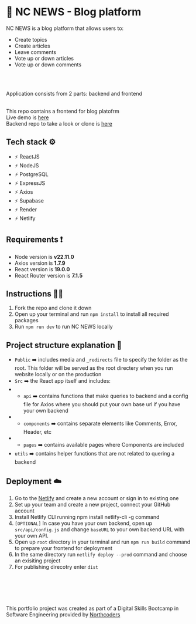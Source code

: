 # 📝 NC NEWS - Blog platform
NC NEWS is a blog platform that allows users to:
- Create topics
- Create articles
- Leave comments
- Vote up or down articles
- Vote up or down comments
<br />
<br />

Application consists from 2 parts: backend and frontend<br />
<br />

This repo contains a frontend for blog platofrm<br />
Live demo is [here](https://news-by-max-kly.netlify.app/)<br />
Backend repo to take a look or clone is [here](https://github.com/max-kly/nc-news)<br />
## Tech stack ⚙️
- ⚡ ReactJS
- ⚡ NodeJS
- ⚡ PostgreSQL
- ⚡ ExpressJS
- ⚡ Axios
- ⚡ Supabase
- ⚡ Render
- ⚡ Netlify
## Requirements ❗️
- Node version is **v22.11.0**
- Axios version is **1.7.9**
- React version is **19.0.0**
- React Router version is **7.1.5**<br />
## Instructions 👨‍💻
1. Fork the repo and clone it down
2. Open up your terminal and run `npm install` to install all required packages
3. Run `npm run dev` to run NC NEWS locally<br />
## Project structure explanation 📁
- `Public` ➡️ includes media and `_redirects` file to specify the folder as the root. This folder will be served as the root directery when you run website locally or on the production<br />
- `Src` ➡️ the React app itself and includes:
- - `api` ➡️ contains functions that make queries to backend and a config file for Axios where you should put your own base url if you have your own backend
- - `components` ➡️ contains separate elements like Comments, Error, Header, etc
- - `pages` ➡️ contains available pages where Components are included
- `utils` ➡️ contains helper functions that are not related to quering a backend
## Deployment ☁️
1. Go to the [Netlify](https://www.netlify.com) and create a new account or sign in to existing one
2. Set up your team and create a new project, connect your GitHub account
3. Install Netlify CLI running npm install netlify-cli -g command
4. `[OPTIONAL]` In case you have your own backend, open up `src/api/config.js` and change `baseURL` to your own backend URL with your own API.
5. Open up `root` directory in your terminal and run `npm run build` command to prepare your frontend for deployment
6. In the same directory run `netlify deploy --prod` command and choose an exisiting project
7. For publishing direcotry enter `dist`
<br />
<br />
<br />
<br />

This portfolio project was created as part of a Digital Skills Bootcamp in Software Engineering provided by [Northcoders](https://northcoders.com)